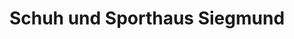 ---
title: "Schuh und Sporthaus Siegmund"
url: /westerkappeln/schuh-und-sporthaus-siegmund/
shop: Schuhe
---